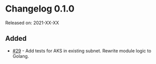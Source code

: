 # Changelog 0.1.0

Released on: 2021-XX-XX

## Added

* [#29](https://github.com/epiphany-platform/m-azure-kubernetes-service/issues/29) - Add tests for AKS in existing subnet. Rewrite module logic to Golang. 

